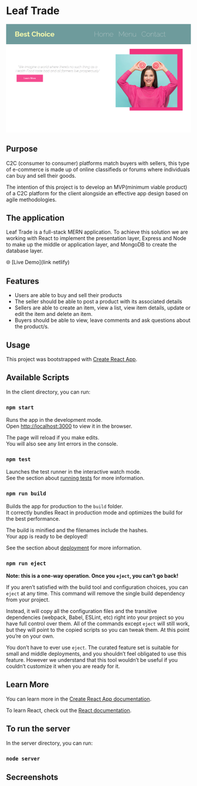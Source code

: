 # Leaf Trade

![logo](https://github.com/Jess2D/theodinproject-restaurant-page/blob/master/img/Screenshot1.PNG)

## Purpose

C2C (consumer to consumer) platforms match buyers with sellers, this type of e-commerce is made up of online classifieds or forums where individuals can buy and sell their goods.

The intention of this project is to develop an MVP(minimum viable product) of a C2C platform for the client alongside an effective app design based on agile methodologies.

## The application

Leaf Trade is a full-stack MERN application. To achieve this solution we are working with React to implement the presentation layer, Express and Node to make up the middle or application layer, and MongoDB to create the database layer.

:globe_with_meridians: [Live Demo](link netlify)

## Features

- Users are able to buy and sell their products
- The seller should be able to post a product with its associated details
- Sellers are able to create an item, view a list, view item details, update or edit the item and delete an item.
- Buyers should be able to view, leave comments and ask questions about the product/s.

## Usage

This project was bootstrapped with [Create React App](https://github.com/facebook/create-react-app).

## Available Scripts

In the client directory, you can run:

### `npm start`

Runs the app in the development mode.\
Open [http://localhost:3000](http://localhost:3000) to view it in the browser.

The page will reload if you make edits.\
You will also see any lint errors in the console.

### `npm test`

Launches the test runner in the interactive watch mode.\
See the section about [running tests](https://facebook.github.io/create-react-app/docs/running-tests) for more information.

### `npm run build`

Builds the app for production to the `build` folder.\
It correctly bundles React in production mode and optimizes the build for the best performance.

The build is minified and the filenames include the hashes.\
Your app is ready to be deployed!

See the section about [deployment](https://facebook.github.io/create-react-app/docs/deployment) for more information.

### `npm run eject`

**Note: this is a one-way operation. Once you `eject`, you can’t go back!**

If you aren’t satisfied with the build tool and configuration choices, you can `eject` at any time. This command will remove the single build dependency from your project.

Instead, it will copy all the configuration files and the transitive dependencies (webpack, Babel, ESLint, etc) right into your project so you have full control over them. All of the commands except `eject` will still work, but they will point to the copied scripts so you can tweak them. At this point you’re on your own.

You don’t have to ever use `eject`. The curated feature set is suitable for small and middle deployments, and you shouldn’t feel obligated to use this feature. However we understand that this tool wouldn’t be useful if you couldn’t customize it when you are ready for it.

## Learn More

You can learn more in the [Create React App documentation](https://facebook.github.io/create-react-app/docs/getting-started).

To learn React, check out the [React documentation](https://reactjs.org/).

## To run the server

In the server directory, you can run:

### `node server`

## Secreenshots
